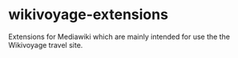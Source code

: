 wikivoyage-extensions
=====================

Extensions for Mediawiki which are mainly intended for use the the Wikivoyage travel site.